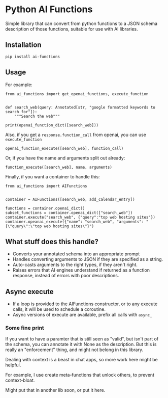 # Python AI Functions


Simple library that can convert from python functions to a JSON schema description of those functions, suitable for use with AI libraries.


## Installation

`pip install ai-functions`

## Usage

For example:

```
from ai_functions import get_openai_functions, execute_function


def search_web(query: Annotated[str, "google formatted keywords to search for"]):
    """Search the web"""

print(openai_function_dict([search_web]))
```


Also, if you get a `response.function_call` from openai, you can use `execute_function`

```
openai_function_execute([search_web], function_call)
```

Or, if you have the name and arguments split out already:

```
function_execute([search_web], name, arguments)
```

Finally, if you want a container to handle this:

```
from ai_functions import AIFunctions


container = AIFunctions([search_web, add_calendar_entry])

functions = container.openai_dict()
subset_functions = container.openai_dict(["search_web"])
container.execute("search_web", {"query":"top web hosting sites"})
container.opeanai_execute({"name": "search_web", "arguments": "{\"query\":\"top web hosting sites\"}")

```
## What stuff does this handle?

 - Converts your annotated schema into an appropriate prompt 
 - Handles converting arguments to JSON if they are specified as a string.
 - Auto-casts arguments to the right types, if they aren't right.
 - Raises errors that AI engines understand if returned as a function response, instead of errors with poor descriptions.

## Async execute
 - If a loop is provided to the AIFunctions constructor, or to any execute calls, it will be used to schedule a coroutine.
 - Async versions of execute are available, prefix all calls with `async_`


### Some fine print

If you want to have a paramter that is still seen as "valid", but isn't part of the schema, you can 
annotate it with None as the description.  But this is really an "enforcement" thing, and might not
belong in this library.

Dealing with context is a beast in chat apps, so more work here might be helpful.

For example, I use create meta-functions that unlock others, to prevent context-bloat.

Might put that in another lib soon, or put it here.


